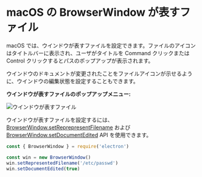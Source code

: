 # macOS の BrowserWindow が表すファイル

macOS では、ウインドウが表すファイルを設定できます。ファイルのアイコンはタイトルバーに表示され、ユーザがタイトルを Command クリックまたは Control クリックするとパスのポップアップが表示されます。

ウインドウのドキュメントが変更されたことをファイルアイコンが示せるように、ウインドウの編集状態を設定することもできます。

__ウインドウが表すファイルのポップアップメニュー:__

![ウインドウが表すファイル](https://cloud.githubusercontent.com/assets/639601/5082061/670a949a-6f14-11e4-987a-9aaa04b23c1d.png)

ウインドウが表すファイルを設定するには、[BrowserWindow.setReprepresentFilename](../api/browser-window.md#winsetrepresentedfilenamefilename-macos) および [BrowserWindow.setDocumentEdited](../api/browser-window.md#winsetdocumenteditededited-macos) API を使用できます。

```javascript
const { BrowserWindow } = require('electron')

const win = new BrowserWindow()
win.setRepresentedFilename('/etc/passwd')
win.setDocumentEdited(true)
```
